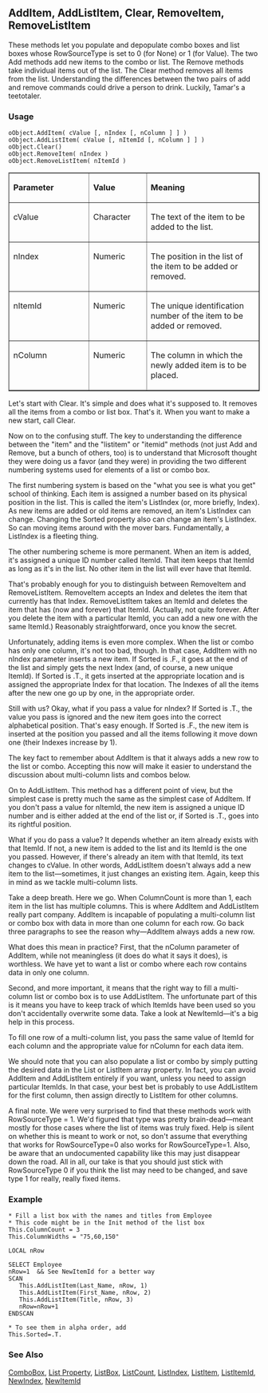## AddItem, AddListItem, Clear, RemoveItem, RemoveListItem

These methods let you populate and depopulate combo boxes and list boxes whose RowSourceType is set to 0 (for None) or 1 (for Value). The two Add methods add new items to the combo or list. The Remove methods take individual items out of the list. The Clear method removes all items from the list. Understanding the differences between the two pairs of add and remove commands could drive a person to drink. Luckily, Tamar's a teetotaler.

### Usage

```foxpro
oObject.AddItem( cValue [, nIndex [, nColumn ] ] )
oObject.AddListItem( cValue [, nItemId [, nColumn ] ] )
oObject.Clear()
oObject.RemoveItem( nIndex )
oObject.RemoveListItem( nItemId )
```
<table border cellspacing=0 cellpadding=0 width=100%>
<tr>
  <td width=32% valign=top>
  <p><b>Parameter</b></p>
  </td>
  <td width=23% valign=top>
  <p><b>Value</b></p>
  </td>
  <td width=45% valign=top>
  <p><b>Meaning</b></p>
  </td>
 </tr>
<tr>
  <td width=32% valign=top>
  <p>cValue</p>
  </td>
  <td width=23% valign=top>
  <p>Character</p>
  </td>
  <td width=45% valign=top>
  <p>The text of the item to be added to the list.</p>
  </td>
 </tr>
<tr>
  <td width=32% valign=top>
  <p>nIndex</p>
  </td>
  <td width=23% valign=top>
  <p>Numeric</p>
  </td>
  <td width=45% valign=top>
  <p>The position in the list of the item to be added or removed.</p>
  </td>
 </tr>
<tr>
  <td width=32% valign=top>
  <p>nItemId</p>
  </td>
  <td width=23% valign=top>
  <p>Numeric</p>
  </td>
  <td width=45% valign=top>
  <p>The unique identification number of the item to be added or removed.</p>
  </td>
 </tr>
<tr>
  <td width=32% valign=top>
  <p>nColumn</p>
  </td>
  <td width=23% valign=top>
  <p>Numeric</p>
  </td>
  <td width=45% valign=top>
  <p>The column in which the newly added item is to be placed.</p>
  </td>
 </tr>
</table>

Let's start with Clear. It's simple and does what it's supposed to. It removes all the items from a combo or list box. That's it. When you want to make a new start, call Clear.

Now on to the confusing stuff. The key to understanding the difference between the "item" and the "listitem" or "itemid" methods (not just Add and Remove, but a bunch of others, too) is to understand that Microsoft thought they were doing us a favor (and they were) in providing the two different numbering systems used for elements of a list or combo box.

The first numbering system is based on the "what you see is what you get" school of thinking. Each item is assigned a number based on its physical position in the list. This is called the item's ListIndex (or, more briefly, Index). As new items are added or old items are removed, an item's ListIndex can change. Changing the Sorted property also can change an item's ListIndex. So can moving items around with the mover bars. Fundamentally, a ListIndex is a fleeting thing.

The other numbering scheme is more permanent. When an item is added, it's assigned a unique ID number called ItemId. That item keeps that ItemId as long as it's in the list. No other item in the list will ever have that ItemId.

That's probably enough for you to distinguish between RemoveItem and RemoveListItem. RemoveItem accepts an Index and deletes the item that currently has that Index. RemoveListItem takes an ItemId and deletes the item that has (now and forever) that ItemId. (Actually, not quite forever. After you delete the item with a particular ItemId, you can add a new one with the same ItemId.) Reasonably straightforward, once you know the secret.

Unfortunately, adding items is even more complex. When the list or combo has only one column, it's not too bad, though. In that case, AddItem with no nIndex parameter inserts a new item. If Sorted is .F., it goes at the end of the list and simply gets the next Index (and, of course, a new unique ItemId). If Sorted is .T., it gets inserted at the appropriate location and is assigned the appropriate Index for that location. The Indexes of all the items after the new one go up by one, in the appropriate order.

Still with us? Okay, what if you pass a value for nIndex? If Sorted is .T., the value you pass is ignored and the new item goes into the correct alphabetical position. That's easy enough. If Sorted is .F., the new item is inserted at the position you passed and all the items following it move down one (their Indexes increase by 1).

The key fact to remember about AddItem is that it always adds a new row to the list or combo. Accepting this now will make it easier to understand the discussion about multi-column lists and combos below.

On to AddListItem. This method has a different point of view, but the simplest case is pretty much the same as the simplest case of AddItem. If you don't pass a value for nItemId, the new item is assigned a unique ID number and is either added at the end of the list or, if Sorted is .T., goes into its rightful position.

What if you do pass a value? It depends whether an item already exists with that ItemId. If not, a new item is added to the list and its ItemId is the one you passed. However, if there's already an item with that ItemId, its text changes to cValue. In other words, AddListItem doesn't always add a new item to the list&mdash;sometimes, it just changes an existing item. Again, keep this in mind as we tackle multi-column lists.

Take a deep breath. Here we go. When ColumnCount is more than 1, each item in the list has multiple columns. This is where AddItem and AddListItem really part company. AddItem is incapable of populating a multi-column list or combo box with data in more than one column for each row. Go back three paragraphs to see the reason why&mdash;AddItem always adds a new row.

What does this mean in practice? First, that the nColumn parameter of AddItem, while not meaningless (it does do what it says it does), is worthless. We have yet to want a list or combo where each row contains data in only one column.

Second, and more important, it means that the right way to fill a multi-column list or combo box is to use AddListItem. The unfortunate part of this is it means you have to keep track of which ItemIds have been used so you don't accidentally overwrite some data. Take a look at NewItemId&mdash;it's a big help in this process.

To fill one row of a multi-column list, you pass the same value of ItemId for each column and the appropriate value for nColumn for each data item.

We should note that you can also populate a list or combo by simply putting the desired data in the List or ListItem array property. In fact, you can avoid AddItem and AddListItem entirely if you want, unless you need to assign particular ItemIds. In that case, your best bet is probably to use AddListItem for the first column, then assign directly to ListItem for other columns.

A final note. We were very surprised to find that these methods work with RowSourceType = 1. We'd figured that type was pretty brain-dead&mdash;meant mostly for those cases where the list of items was truly fixed. Help is silent on whether this is meant to work or not, so don't assume that everything that works for RowSourceType=0 also works for RowSourceType=1. Also, be aware that an undocumented capability like this may just disappear down the road. All in all, our take is that you should just stick with RowSourceType 0 if you think the list may need to be changed, and save type 1 for really, really fixed items.

### Example

```foxpro
* Fill a list box with the names and titles from Employee
* This code might be in the Init method of the list box
This.ColumnCount = 3
This.ColumnWidths = "75,60,150"

LOCAL nRow

SELECT Employee
nRow=1  && See NewItemId for a better way
SCAN
   This.AddListItem(Last_Name, nRow, 1)
   This.AddListItem(First_Name, nRow, 2)
   This.AddListItem(Title, nRow, 3)
   nRow=nRow+1
ENDSCAN

* To see them in alpha order, add
This.Sorted=.T.
```
### See Also

[ComboBox](s4g489.md), [List Property](s4g556.md), [ListBox](s4g489.md), [ListCount](s4g514.md), [ListIndex](s4g515.md), [ListItem](s4g556.md), [ListItemId](s4g515.md), [NewIndex](s4g517.md), [NewItemId](s4g517.md)
